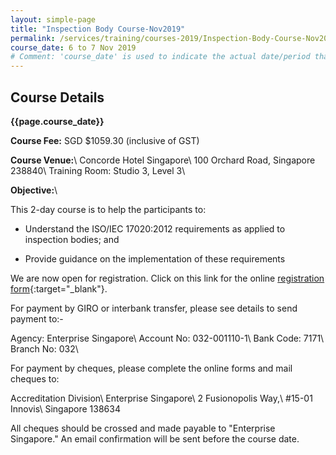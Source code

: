 ```yaml
---
layout: simple-page
title: "Inspection Body Course-Nov2019"
permalink: /services/training/courses-2019/Inspection-Body-Course-Nov2019
course_date: 6 to 7 Nov 2019
# Comment: 'course_date' is used to indicate the actual date/period that the course will be held
---
```


## Course Details
**{{page.course_date}}**
<!-- comment: {{page.course_date}} will display the same data as the 'course_date' in the top header code snippet -->

**Course Fee:** SGD $1059.30 (inclusive of GST)

**Course Venue:**\\
Concorde Hotel Singapore\\
100 Orchard Road, Singapore 238840\\
Training Room: Studio 3, Level 3\\
<!-- COMMENT: The double backslashes are used to denote a line break without paragraph spacing -->
 
**Objective:**\\

This 2-day course is to help the participants to:
* Understand the ISO/IEC 17020:2012 requirements as applied to inspection bodies; and

* Provide guidance on the implementation of these requirements

We are now open for registration. Click on this link for the online [registration form](https://form.gov.sg/5d92f10c7ed5070012452fa5){:target="&#95;blank"}.
<!-- COMMENT: The {:target="&#95;blank"} syntax at the end of the Markdown webpage URL is used to open the URL in a new window tab -->

For payment by GIRO or interbank transfer, please see details to send payment to:-

Agency:  Enterprise Singapore\\
Account No:  032-001110-1\\
Bank Code:  7171\\
Branch No:  032\\

For payment by cheques, please complete the online forms and mail cheques to:

Accreditation Division\\
Enterprise Singapore\\
2 Fusionopolis Way,\\
#15-01 Innovis\\
Singapore 138634
<!-- COMMENT: The double backslashes are used to denote a new line break without the paragraph spacing -->

All cheques should be crossed and made payable to "Enterprise Singapore." An email confirmation will be sent before the course date. 
